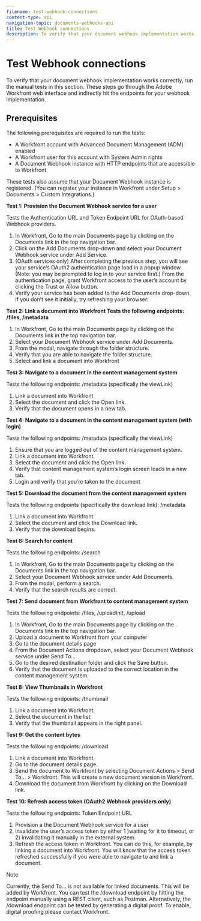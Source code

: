 ```yaml
---
filename: test-webhook-connections
content-type: api
navigation-topic: documents-webhooks-api
title: Test Webhook connections
description: To verify that your document webhook implementation works correctly, run the manual tests in this section. These steps go through the Adobe Workfront web interface and indirectly hit the endpoints for your webhook implementation.
---
```


# Test Webhook connections

To verify that your document webhook implementation works correctly, run the manual tests in this section. These steps go through the Adobe Workfront web interface and indirectly hit the endpoints for your webhook implementation.

## Prerequisites

The following prerequisites are required to run the tests:

* A Workfront account with Advanced Document Management (ADM) enabled
* A Workfront user for this account with System Admin rights
* A Document Webhook instance with HTTP endpoints that are accessible to Workfront

These tests also assume that your Document Webhook instance is registered. (You can register your instance in Workfront under Setup > Documents > Custom Integrations.)

**Test 1: Provision the Document Webhook service for a user**

Tests the Authentication URL and Token Endpoint URL for OAuth-based Webhook providers.

1. In Workfront, Go to the main Documents page by clicking on the Documents link in the top&nbsp;navigation bar.
1. Click on the Add Documents drop-down and select your Document Webhook service under Add&nbsp;Service.
1. (OAuth services only) After completing the previous step, you will see your service’s OAuth2&nbsp;authentication page load in a popup window. (Note: you may be prompted to log in to your service first.) From the authentication page, grant Workfront access to the user’s account by clicking the Trust or Allow button.
1. Verify your service has been added to the Add Documents drop-down. If you don’t see it initially, try&nbsp;refreshing your browser.

**Test 2: Link a document into Workfront Tests the following endpoints: /files, /metadata**

1. In Workfront, Go to the main Documents page by clicking on the Documents link in the top&nbsp;navigation bar.
1. Select your Document Webhook service under Add Documents.
1. From the modal, navigate through the folder structure.
1. Verify that you are able to navigate the folder structure.
1. Select and link a document into Workfront

**Test 3: Navigate to a document in the content management system**

Tests the following endpoints: /metadata (specifically the viewLink)

1. Link a document into Workfront
1. Select the document and click the Open link.
1. Verify that the document opens in a new tab.

**Test 4: Navigate to a document in the content management system (with login)**

Tests the following endpoints: /metadata (specifically the viewLink)

1. Ensure that you are logged out of the content management system.
1. Link a document into Workfront.
1. Select the document and click the Open link.
1. Verify that content management system’s login screen loads in a new tab.
1. Login and verify that you’re taken to the document

**Test 5: Download the document from the content management system**

Tests the following endpoints (specifically the download link): /metadata&nbsp;

1. Link a document into Workfront.
1. Select the document and click the Download link.
1. Verify that the download begins.

**Test 6: Search for content**

Tests the following endpoints: /search

1. In Workfront, Go to the main Documents page by clicking on the Documents link in the top&nbsp;navigation bar.
1. Select your Document Webhook service under Add Documents.
1. From the modal, perform a search.
1. Verify that the search results are correct.

**Test 7: Send document from Workfront to content management system**

Tests the following endpoints: /files, /uploadInit, /upload

1. In Workfront, Go to the main Documents page by clicking on the Documents link in the top navigation bar.
1. Upload a document to Workfront from your computer
1. Go to the document details page
1. From the Document Actions dropdown, select your Document Webhook service under Send To...
1. Go to the desired destination folder and click the Save button.
1. Verify that the document is uploaded to the correct location in the content management system.

**Test 8: View Thumbnails in Workfront**

Tests the following endpoints: /thumbnail

1. Link a document into Workfront.
1. Select the document in the list.
1. Verify that the thumbnail appears in the right panel.

**Test 9: Get the content bytes**

Tests the following endpoints: /download

1. Link a document into Workfront.
1. Go to the document details page.
1. Send the document to Workfront by selecting Document Actions > Send To... > Workfront. This will&nbsp;create a new document version in Workfront.
1. Download the document from Workfront by clicking on the Download link.

**Test 10: Refresh access token (OAuth2 Webhook providers only)**

Tests the following endpoints: Token Endpoint URL

1. Provision a the Document Webhook service for a user
1. Invalidate the user’s access token by either 1 )waiting for it to timeout, or 2) invalidating it manually in&nbsp;the external system.
1. Refresh the access token in Workfront. You can do this, for example, by linking a document into Workfront. You will know that the access token refreshed successfully if you were able to navigate to and link a document.

>[!NOTE]
>
>Currently, the Send To... is not available for linked documents. This will be added by Workfront. You can test the /download endpoint by hitting the endpoint manually using a REST client, such as Postman. Alternatively, the /download endpoint can be tested by generating a digital proof. To enable, digital proofing please contact Workfront.

